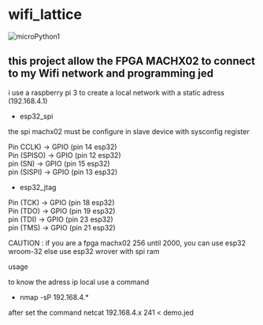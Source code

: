 # wifi_lattice


![microPython1](https://user-images.githubusercontent.com/13630510/68531538-922e6f00-0313-11ea-8417-db9fad768f5f.png)


## this project allow the FPGA MACHX02 to connect to my Wifi network and programming jed

i use a raspberry pi 3 to create a local network with a static adress (192.168.4.1)

  
  - esp32_spi 
  
  the spi machx02 must be configure in slave device with sysconfig register
  
  Pin CCLK)       →  GPIO  (pin 14 esp32)    
  Pin (SPISO)     →  GPIO  (pin 12 esp32)    
  pin (SN)        →  GPIO  (pin 15 esp32)         
  pin (SISPI)     →  GPIO  (pin 13 esp32) 
  
  - esp32_jtag
  
  Pin (TCK)       →  GPIO  (pin 18 esp32)    
  Pin (TDO)       →  GPIO  (pin 19 esp32)    
  pin (TDI)       →  GPIO  (pin 23 esp32)         
  pin (TMS)       →  GPIO  (pin 21 esp32) 
  
  CAUTION : if you are a fpga machx02 256 until 2000, you can use esp32 wroom-32 
            else use esp32 wrover with spi ram
 
usage 

to know the adress ip local use a command

- nmap -sP 192.168.4.*

after set the command netcat 192.168.4.x  241 < demo.jed 
  
  
  
  

